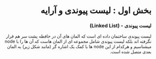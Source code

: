 <div dir="rtl">

# بخش اول : لیست پیوندی و آرایه
### لیست پیوندی - (Linked List)

لیست پیوندی ساختمان داده ای است که المان های آن در حافظه پشت سر هم قرار نگرفته اند
بلکه لیست پیوندی شامل مجموعه ای از المان هاست که آن ها را با node میشناسیم و 
هرکدام از این node ها با کمک یک اشاره گر (مانند شکل زیر) به المان بعدی متصل شده است.

</div>
